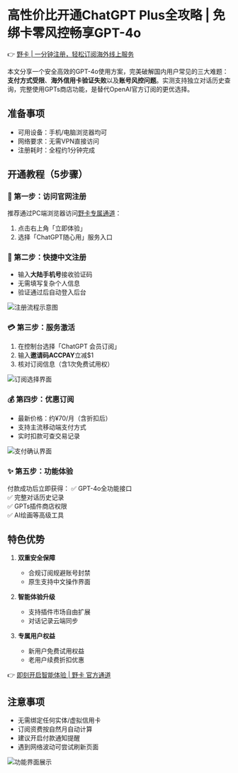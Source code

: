 # 高性价比开通ChatGPT Plus全攻略 | 免绑卡零风控畅享GPT-4o

👉 [野卡 | 一分钟注册，轻松订阅海外线上服务](https://bbtdd.com/yeka)

本文分享一个安全高效的GPT-4o使用方案，完美破解国内用户常见的三大难题：**支付方式受限**、**海外信用卡验证失败**以及**账号风控问题**。实测支持独立对话历史查询，完整使用GPTs商店功能，是替代OpenAI官方订阅的更优选择。

## 准备事项
- 可用设备：手机/电脑浏览器均可
- 网络要求：无需VPN直接访问
- 注册耗时：全程约1分钟完成

## 开通教程（5步骤）

### 🚀 第一步：访问官网注册
推荐通过PC端浏览器访问[野卡专属通道](https://bbtdd.com/yeka)：
1. 点击右上角「立即体验」
2. 选择「ChatGPT随心用」服务入口

### 🔑 第二步：快捷中文注册
- 输入**大陆手机号**接收验证码
- 无需填写复杂个人信息
- 验证通过后自动登入后台

![注册流程示意图](https://bbtdd.com/wp-content/uploads/img/4501318048924.webp)

### 💳 第三步：服务激活
1. 在控制台选择「ChatGPT 会员订阅」
2. 输入**邀请码ACCPAY**立减$1
3. 核对订阅信息（含1次免费试用权）

![订阅选择界面](https://bbtdd.com/wp-content/uploads/img/89125073.webp)

### 💰 第四步：优惠订阅
- 最新价格：约¥70/月（含折扣后）
- 支持主流移动端支付方式
- 实时扣款可查交易记录

![支付确认界面](https://bbtdd.com/wp-content/uploads/img/635581282.webp)

### ✨ 第五步：功能体验
付款成功后立即获得：
✅ GPT-4o全功能接口  
✅ 完整对话历史记录  
✅ GPTs插件商店权限  
✅ AI绘画等高级工具

## 特色优势
1. **双重安全保障**
   - 合规订阅规避账号封禁
   - 原生支持中文操作界面

2. **智能体验升级**
   - 支持插件市场自由扩展
   - 对话记录云端同步

3. **专属用户权益**
   - 新用户免费试用权益
   - 老用户续费折扣优惠

👉 [即刻开启智能体验 | 野卡 官方通道](https://bbtdd.com/yeka)

## 注意事项
- 无需绑定任何实体/虚拟信用卡
- 订阅资费按自然月自动计算
- 建议开启付款通知提醒
- 遇到网络波动可尝试刷新页面

![功能界面展示](https://bbtdd.com/wp-content/uploads/img/1887666361738.webp)